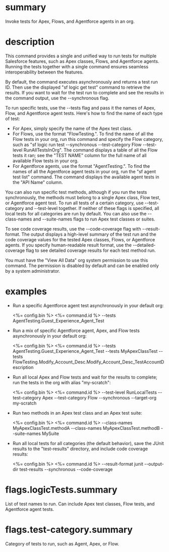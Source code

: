 # summary

Invoke tests for Apex, Flows, and Agentforce agents in an org.

# description

This command provides a single and unified way to run tests for multiple Salesforce features, such as Apex classes, Flows, and Agentforce agents. Running the tests together with a single command ensures seamless interoperability between the features.

By default, the command executes asynchronously and returns a test run ID. Then use the displayed "sf logic get test" command to retrieve the results. If you want to wait for the test run to complete and see the results in the command output, use the --synchronous flag.

To run specific tests, use the --tests flag and pass it the names of Apex, Flow, and Agentforce agent tests. Here's how to find the name of each type of test:

- For Apex, simply specify the name of the Apex test class.
- For Flows, use the format "FlowTesting.<name-of-flow-test>". To find the name of all the Flow tests in your org, run this command and specify the Flow category, such as "sf logic run test --synchronous --test-category Flow --test-level RunAllTestsInOrg". The command displays a table of all the Flow tests it ran; see the "TEST NAME" column for the full name of all available Flow tests in your org.
- For Agentforce agents, use the format "AgentTesting.<name-of-agent-test>". To find the names of all the Agentforce agent tests in your org, run the "sf agent test list" command. The command displays the available agent tests in the "API Name" column.

You can also run specific test methods, although if you run the tests synchronously, the methods must belong to a single Apex class, Flow test, or Agentforce agent test. To run all tests of a certain category, use --test-category and --test-level together. If neither of these flags is specified, all local tests for all categories are run by default. You can also use the --class-names and --suite-names flags to run Apex test classes or suites.

To see code coverage results, use the --code-coverage flag with --result-format. The output displays a high-level summary of the test run and the code coverage values for the tested Apex classes, Flows, or Agentforce agents. If you specify human-readable result format, use the --detailed-coverage flag to see detailed coverage results for each test method run.

You must have the "View All Data" org system permission to use this command. The permission is disabled by default and can be enabled only by a system administrator.

# examples

- Run a specific Agentforce agent test asynchronously in your default org:

  <%= config.bin %> <%= command.id %> --tests AgentTesting.Guest_Experience_Agent_Test

- Run a mix of specific Agentforce agent, Apex, and Flow tests asynchronously in your default org:

  <%= config.bin %> <%= command.id %> --tests AgentTesting.Guest_Experience_Agent_Test --tests MyApexClassTest --tests FlowTesting.Modify_Account_Desc.Modify_Account_Desc_TestAccountDescription

- Run all local Apex and Flow tests and wait for the results to complete; run the tests in the org with alias "my-scratch":

  <%= config.bin %> <%= command.id %> --test-level RunLocalTests --test-category Apex --test-category Flow --synchronous --target-org my-scratch

- Run two methods in an Apex test class and an Apex test suite:

  <%= config.bin %> <%= command.id %> --class-names MyApexClassTest.methodA --class-names MyApexClassTest.methodB --suite-names MySuite

- Run all local tests for all categories (the default behavior), save the JUnit results to the "test-results" directory, and include code coverage results:

  <%= config.bin %> <%= command.id %> --result-format junit --output-dir test-results --synchronous --code-coverage

# flags.logicTests.summary

List of test names to run. Can include Apex test classes, Flow tests, and Agentforce agent tests.

# flags.test-category.summary

Category of tests to run, such as Agent, Apex, or Flow.
